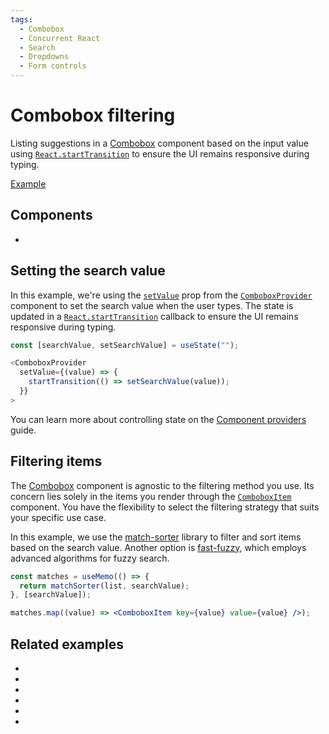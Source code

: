 ```yaml
---
tags:
  - Combobox
  - Concurrent React
  - Search
  - Dropdowns
  - Form controls
---
```


# Combobox filtering

<div data-description>

Listing suggestions in a [Combobox](/components/combobox) component based on the input value using [`React.startTransition`](https://react.dev/reference/react/startTransition) to ensure the UI remains responsive during typing.

</div>

<div data-tags></div>

<a href="./index.tsx" data-playground>Example</a>

## Components

<div data-cards="components">

- [](/components/combobox)

</div>

## Setting the search value

In this example, we're using the [`setValue`](/reference/combobox-provider#setvalue) prop from the [`ComboboxProvider`](/reference/combobox-provider) component to set the search value when the user types. The state is updated in a [`React.startTransition`](https://react.dev/reference/react/startTransition) callback to ensure the UI remains responsive during typing.

```js {4-6}
const [searchValue, setSearchValue] = useState("");

<ComboboxProvider
  setValue={(value) => {
    startTransition(() => setSearchValue(value));
  }}
>
```

You can learn more about controlling state on the [Component providers](/guide/component-providers) guide.

## Filtering items

The [Combobox](/components/combobox) component is agnostic to the filtering method you use. Its concern lies solely in the items you render through the [`ComboboxItem`](/reference/combobox-item) component. You have the flexibility to select the filtering strategy that suits your specific use case.

In this example, we use the [match-sorter](https://www.npmjs.com/package/match-sorter) library to filter and sort items based on the search value. Another option is [fast-fuzzy](https://www.npmjs.com/package/fast-fuzzy), which employs advanced algorithms for fuzzy search.

```jsx "matchSorter" "ComboboxItem"
const matches = useMemo(() => {
  return matchSorter(list, searchValue);
}, [searchValue]);

matches.map((value) => <ComboboxItem key={value} value={value} />);
```

## Related examples

<div data-cards="examples">

- [](/examples/combobox-filtering-integrated)
- [](/examples/combobox-animated)
- [](/examples/combobox-cancel)
- [](/examples/combobox-group)
- [](/examples/combobox-links)
- [](/examples/combobox-multiple)

</div>
